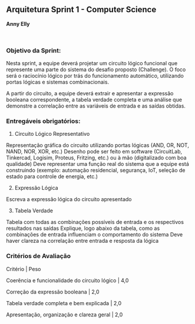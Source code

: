 ## Arquitetura Sprint 1 - Computer Science

**Anny Elly**

<br>

### Objetivo da Sprint:

Nesta sprint, a equipe deverá projetar um circuito lógico funcional que represente uma parte do sistema do desafio proposto (Challenge). O foco será o raciocínio lógico por trás do funcionamento automático, utilizando portas lógicas e sistemas combinacionais.

A partir do circuito, a equipe deverá extrair e apresentar a expressão booleana correspondente, a tabela verdade completa e uma análise que demonstre a correlação entre as variáveis de entrada e as saídas obtidas.





### Entregáveis obrigatórios:

1. Circuito Lógico Representativo

Representação gráfica do circuito utilizando portas lógicas (AND, OR, NOT, NAND, NOR, XOR, etc.)
Desenho pode ser feito em software (CircuitLab, Tinkercad, Logisim, Proteus, Fritzing, etc.) ou à mão (digitalizado com boa qualidade)
Deve representar uma função real do sistema que a equipe está construindo (exemplo: automação residencial, segurança, IoT, seleção de estado para controle de energia, etc.)

2. Expressão Lógica 

Escreva a expressão lógica do circuito apresentado

3. Tabela Verdade

Tabela com todas as combinações possíveis de entrada e os respectivos resultados nas saídas
Explique, logo abaixo da tabela, como as combinações de entrada influenciam o comportamento do sistema
Deve haver clareza na correlação entre entrada e resposta da lógica





### Critérios de Avaliação

Critério | Peso

Coerência e funcionalidade do circuito lógico | 4,0

Correção da expressão booleana | 2,0

Tabela verdade completa e bem explicada | 2,0

Apresentação, organização e clareza geral | 2,0
